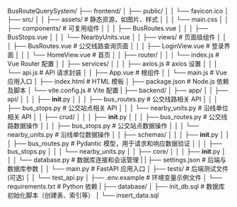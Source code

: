 BusRouteQuerySystem/
├── frontend/
│ ├── public/
│ │ └── favicon.ico
│ ├── src/
│ │ ├── assets/ # 静态资源，如图片、样式
│ │ │ └── main.css
│ │ ├── components/ # 可复用组件
│ │ │ ├── BusRoutes.vue
│ │ │ ├── BusStops.vue
│ │ │ └── NearbyUnits.vue
│ │ ├── views/ # 页面级组件
│ │ │ ├── BusRoutes.vue # 公交线路查询页面
│ │ │ ├── LoginView.vue # 登录界面
│ │ │ └── HomeView.vue # 首页
│ │ ├── router/
│ │ │ └── index.js # Vue Router 配置
│ │ ├── services/
│ │ │ ├── axios.js # axios 设置
│ │ │ └── api.js # API 请求封装
│ │ ├── App.vue # 根组件
│ │ └── main.js # Vue 应用入口
│ ├── index.html # HTML 模板
│ ├── package.json # Node.js 依赖及脚本
│ └── vite.config.js # Vite 配置
|
├── backend/
│ ├── app/
│ │ ├── api/
│ │ │ ├── **init**.py
│ │ │ ├── bus_routes.py # 公交线路相关 API
│ │ │ ├── bus_stops.py # 公交站点相关 API
│ │ │ └── nearby_units.py # 沿线单位相关 API
│ │ ├── crud/
│ │ │ ├── **init**.py
│ │ │ ├── bus_routes.py # 公交线路数据操作
│ │ │ ├── bus_stops.py # 公交站点数据操作
│ │ │ └── nearby_units.py # 沿线单位数据操作
│ │ ├── schemas/
│ │ │ ├── **init**.py
│ │ │ ├── bus_routes.py # Pydantic 模型，用于请求和响应数据验证
│ │ │ ├── bus_stops.py
│ │ │ └── nearby_units.py
│ │ ├── core/
│ │ │ ├── **init**.py
│ │ │ └── database.py # 数据库连接和会话管理
| | ├── settings.json # 后端与数据库参数
│ │ └── main.py # FastAPI 应用入口
│ ├── tests/ # 后端测试文件 (可选)
│ │ └── test_api.py
│ ├── .env.example # 环境变量示例文件
│ └── requirements.txt # Python 依赖
|
├── database/
│ ├── init_db.sql # 数据库初始化脚本（创建表、索引等）
│ └── insert_data.sql
